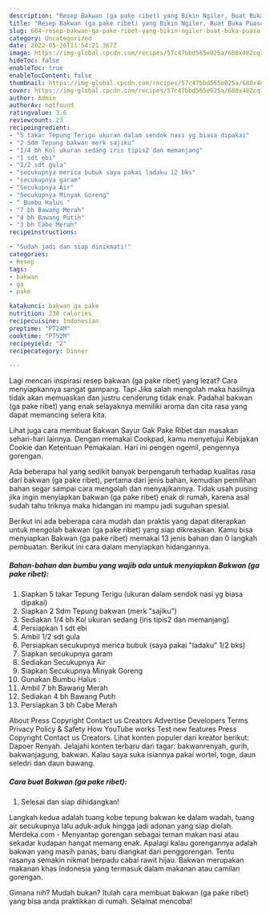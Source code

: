 ```yaml
---
description: "Resep Bakwan (ga pake ribet) yang Bikin Ngiler, Buat Buka Puasa Menggugah Selera"
title: "Resep Bakwan (ga pake ribet) yang Bikin Ngiler, Buat Buka Puasa Menggugah Selera"
slug: 664-resep-bakwan-ga-pake-ribet-yang-bikin-ngiler-buat-buka-puasa-menggugah-selera
category: Uncategorized
date: 2022-05-26T11:54:21.367Z
image: https://img-global.cpcdn.com/recipes/57c47bbd565e025a/680x482cq70/bakwan-ga-pake-ribet-foto-resep-utama.jpg
hideToc: false
enableToc: true
enableTocContent: false
thumbnail: https://img-global.cpcdn.com/recipes/57c47bbd565e025a/680x482cq70/bakwan-ga-pake-ribet-foto-resep-utama.jpg
cover: https://img-global.cpcdn.com/recipes/57c47bbd565e025a/680x482cq70/bakwan-ga-pake-ribet-foto-resep-utama.jpg
author: Admin
authorAv: notfound
ratingvalue: 3.6
reviewcount: 23
recipeingredient:
- "5 takar Tepung Terigu ukuran dalam sendok nasi yg biasa dipakai"
- "2 Sdm Tepung bakwan merk sajiku"
- "1/4 bh Kol ukuran sedang iris tipis2 dan memanjang"
- "1 sdt ebi"
- "1/2 sdt gula"
- "secukupnya merica bubuk saya pakai ladaku 12 bks"
- "secukupnya garam"
- "Secukupnya Air"
- "Secukupnya Minyak Goreng"
- " Bumbu Halus "
- "7 bh Bawang Merah"
- "4 bh Bawang Putih"
- "3 bh Cabe Merah"
recipeinstructions:

- "Sudah jadi dan siap dinikmati!"
categories:
- Resep
tags:
- bakwan
- ga
- pake

katakunci: bakwan ga pake 
nutrition: 238 calories
recipecuisine: Indonesian
preptime: "PT24M"
cooktime: "PT52M"
recipeyield: "2"
recipecategory: Dinner

---
```



Lagi mencari inspirasi resep bakwan (ga pake ribet) yang lezat? Cara menyiapkannya sangat gampang. Tapi Jika salah mengolah maka hasilnya tidak akan memuaskan dan justru cenderung tidak enak. Padahal bakwan (ga pake ribet) yang enak selayaknya memiliki aroma dan cita rasa yang dapat memancing selera kita.


Lihat juga cara membuat Bakwan Sayur Gak Pake Ribet dan masakan sehari-hari lainnya. Dengan memakai Cookpad, kamu menyetujui Kebijakan Cookie dan Ketentuan Pemakaian. Hari ini pengen ngemil, pengennya gorengan.

Ada beberapa hal yang sedikit banyak berpengaruh terhadap kualitas rasa dari bakwan (ga pake ribet), pertama dari jenis bahan, kemudian pemilihan bahan segar sampai cara mengolah dan menyajikannya. Tidak usah pusing jika ingin menyiapkan bakwan (ga pake ribet) enak di rumah, karena asal sudah tahu triknya maka hidangan ini mampu jadi suguhan spesial.


Berikut ini ada beberapa cara mudah dan praktis yang dapat diterapkan untuk mengolah bakwan (ga pake ribet) yang siap dikreasikan. Kamu bisa menyiapkan Bakwan (ga pake ribet) memakai 13 jenis bahan dan 0 langkah pembuatan. Berikut ini cara dalam menyiapkan hidangannya.

<!--inarticleads1-->

##### Bahan-bahan dan bumbu yang wajib ada untuk menyiapkan Bakwan (ga pake ribet):

1. Siapkan 5 takar Tepung Terigu (ukuran dalam sendok nasi yg biasa dipakai)
1. Siapkan 2 Sdm Tepung bakwan (merk &#34;sajiku&#34;)
1. Sediakan 1/4 bh Kol ukuran sedang (iris tipis2 dan memanjang)
1. Persiapkan 1 sdt ebi
1. Ambil 1/2 sdt gula
1. Persiapkan secukupnya merica bubuk (saya pakai &#34;ladaku&#34; 1/2 bks)
1. Siapkan secukupnya garam
1. Sediakan Secukupnya Air
1. Siapkan Secukupnya Minyak Goreng
1. Gunakan  Bumbu Halus :
1. Ambil 7 bh Bawang Merah
1. Sediakan 4 bh Bawang Putih
1. Persiapkan 3 bh Cabe Merah


About Press Copyright Contact us Creators Advertise Developers Terms Privacy Policy &amp; Safety How YouTube works Test new features Press Copyright Contact us Creators. Lihat konten populer dari kreator berikut: Dapoer Renyah. Jelajahi konten terbaru dari tagar: bakwanrenyah, gurih, bakwanjagung, bakwan. Kalau saya suka isiannya pakai wortel, toge, daun seledri dan daun bawang. 

<!--inarticleads2-->

##### Cara buat Bakwan (ga pake ribet):


1. Selesai dan siap dihidangkan!

Langkah kedua adalah tuang kobe tepung bakwan ke dalam wadah, tuang air secukupnya lalu aduk-aduk hingga jadi adonan yang siap diolah. Merdeka.com - Menyantap gorengan sebagai teman makan nasi atau sekadar kudapan hangat memang enak. Apalagi kalau gorengannya adalah bakwan yang masih panas, baru diangkat dari penggorengan. Tentu rasanya semakin nikmat berpadu cabai rawit hijau. Bakwan merupakan makanan khas Indonesia yang termasuk dalam makanan atau camilan gorengan. 

Gimana nih? Mudah bukan? Itulah cara membuat bakwan (ga pake ribet) yang bisa anda praktikkan di rumah. Selamat mencoba!
